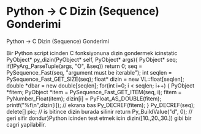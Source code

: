 # Python -> C Dizin (Sequence) Gonderimi


Python -> C Dizin (Sequence) Gonderimi



Bir Python script icinden C fonksiyonuna dizin gondermek icinstatic PyObject* py_dizin(PyObject* self, PyObject* args){  PyObject* seq;  if(!PyArg_ParseTuple(args, "O", &seq)) return 0;  seq = PySequence_Fast(seq, "argument must be iterable");  int seqlen = PySequence_Fast_GET_SIZE(seq);  float* dizin = new VL::float[seqlen];  double *dbar = new double[seqlen];  for(int i=0; i < seqlen; i++) {      PyObject *fitem;      PyObject *item = PySequence_Fast_GET_ITEM(seq, i);      fitem = PyNumber_Float(item);      dizin[i] = PyFloat_AS_DOUBLE(fitem);      printf("%f\n",dizin[i]); // ekrana bas      Py_DECREF(fitem);  }  Py_DECREF(seq);  delete[] pic; // is bitince dizin burada silinir  return Py_BuildValue("d", 0); // geri sifir dondur}Python icinden test etmek icin  dizin([10.,20.,30.]) gibi bir cagri yapilabilir.




